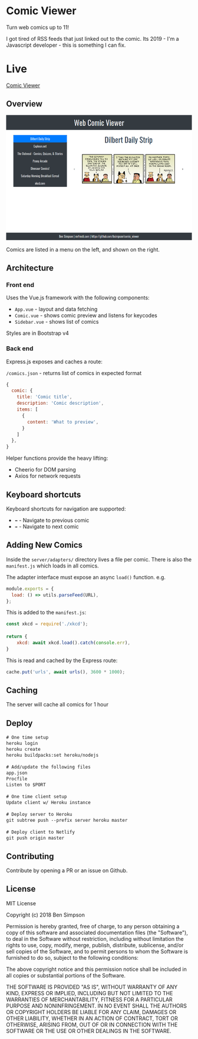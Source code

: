 # Comic Viewer

Turn web comics up to 11!

I got tired of RSS feeds that just linked out to the comic.
Its 2019 - I'm a Javascript developer - this is something I can fix.

# Live

[Comic Viewer](https://cocky-bhaskara-7e97ab.netlify.com)

## Overview

![Screenshot](https://raw.githubusercontent.com/bsimpson/comic_viewer/master/Screenshot_2019-02-02%20Comic%20Viewer.png)

Comics are listed in a menu on the left, and shown on the right.

## Architecture

### Front end

Uses the Vue.js framework with the following components:

* `App.vue` - layout and data fetching
* `Comic.vue` - shows comic preview and listens for keycodes
* `Sidebar.vue` - shows list of comics

Styles are in Bootstrap v4

### Back end

Express.js exposes and caches a route:

`/comics.json` - returns list of comics in expected format

```js
{
  comic: {
    title: 'Comic title',
    description: 'Comic description',
    items: [
      {
        content: 'What to preview',
      }
    ]
  },
}
```
Helper functions provide the heavy lifting:

* Cheerio for DOM parsing
* Axios for network requests

## Keyboard shortcuts

Keyboard shortcuts for navigation are supported:
* `⬅` - Navigate to previous comic
* `➡` - Navigate to next comic

## Adding New Comics

Inside the `server/adapters/` directory lives a file per comic.
There is also the `manifest.js` which loads in all comics.

The adapter interface must expose an async `load()` function. e.g.

```js
module.exports = {
  load: () => utils.parseFeed(URL),
};
```

This is added to the `manifest.js`:

```js
const xkcd = require('./xkcd');

return {
    xkcd: await xkcd.load().catch(console.err),
}
```

This is read and cached by the Express route:

```js
cache.put('urls', await urls(), 3600 * 1000);
```

## Caching

The server will cache all comics for 1 hour

## Deploy

```text
# One time setup
heroku login
heroku create
heroku buildpacks:set heroku/nodejs

# Add/update the following files
app.json
Procfile
Listen to $PORT

# One time client setup
Update client w/ Heroku instance

# Deploy server to Heroku
git subtree push --prefix server heroku master

# Deploy client to Netlify
git push origin master

```

## Contributing

Contribute by opening a PR or an issue on Github.

## License

MIT License

Copyright (c) 2018 Ben Simpson

Permission is hereby granted, free of charge, to any person obtaining a copy of this software and associated documentation files (the "Software"), to deal in the Software without restriction, including without limitation the rights to use, copy, modify, merge, publish, distribute, sublicense, and/or sell copies of the Software, and to permit persons to whom the Software is furnished to do so, subject to the following conditions:

The above copyright notice and this permission notice shall be included in all copies or substantial portions of the Software.

THE SOFTWARE IS PROVIDED "AS IS", WITHOUT WARRANTY OF ANY KIND, EXPRESS OR IMPLIED, INCLUDING BUT NOT LIMITED TO THE WARRANTIES OF MERCHANTABILITY, FITNESS FOR A PARTICULAR PURPOSE AND NONINFRINGEMENT. IN NO EVENT SHALL THE AUTHORS OR COPYRIGHT HOLDERS BE LIABLE FOR ANY CLAIM, DAMAGES OR OTHER LIABILITY, WHETHER IN AN ACTION OF CONTRACT, TORT OR OTHERWISE, ARISING FROM, OUT OF OR IN CONNECTION WITH THE SOFTWARE OR THE USE OR OTHER DEALINGS IN THE SOFTWARE.
